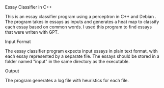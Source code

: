Essay Classifier in C++


This is an essay classifier program using a perceptron in C++ and Debian . The program takes in essays as inputs and generates a heat map to classify each essay based on common words. I used this program to find essays that were writen with GPT. 



Input Format

The essay classifier program expects input essays in plain text format, with each essay represented by a separate file. The essays should be stored in a folder named "input" in the same directory as the executable.

Output

The program generates a log file with heuristics for each file.




